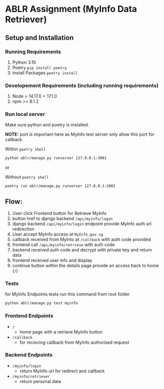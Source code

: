 # ABLR Assignment (MyInfo Data Retriever)

## Setup and Installation

### Running Requirements
1. Python 3.10
2. Poetry `pip install poetry`
3. Install Packages `poetry install`

### Developement Requirements (including running requirements)
1. Node > 14.17.0 < 17.1.0
2. npm >= 8.1.2

### Run local server
Make sure python and poetry is installed.

**NOTE:** port is important here as MyInfo test server only allow this port for callback

Within `poetry shell`

```bash
python ablr/manage.py runserver 127.0.0.1:3001
```

or


Without `poetry shell`
```bash
poetry run ablr/manage.py runserver 127.0.0.1:3001
```

## Flow:
1. User click Frontend button for Retrieve MyInfo 
2. button href to django backend `/api/myinfo/login`
3. django backend `/api/myinfo/login` endpoint provide MyInfo auth url redirection
4. User accept MyInfo access at `MyInfo.gov.sg`
5. callback received from MyInto at `/callback` with auth code provided
6. frontend call `/api/myinfo/retrieve` with auth code
6. backend received auth code and decrypt with private key and return data 
7. frontend received user info and display
8. continue button within the details page provide an access back to home (`/`)

### Tests

for MyInfo Endpoints tests run this command from root folder

```bash
python ablr/manage.py test myinfo        
```

### Frontend Endpoints
- `/`
    - home page with a retrieve MyInfo button
- `/callback`
    - for recieving callback from MyInfo authorised request

### Backend Endpoints
- `/myinfo/login`
    - return MyInfo url for redirect and callback
- `/myinfo/retriever`
    - return personal data
